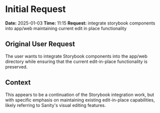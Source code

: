 # Initial Request

**Date:** 2025-01-03
**Time:** 11:15
**Request:** integrate storybook components into app/web maintaining current edit in place functionality

## Original User Request

The user wants to integrate Storybook components into the app/web directory while ensuring that the current edit-in-place functionality is preserved.

## Context

This appears to be a continuation of the Storybook integration work, but with specific emphasis on maintaining existing edit-in-place capabilities, likely referring to Sanity's visual editing features.
